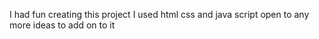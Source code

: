 I had fun creating this project I used html css and java script open to any more ideas to add on to it
